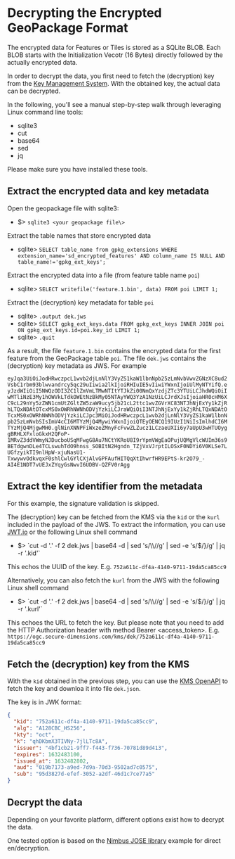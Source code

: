 # Decrypting the Encrypted GeoPackage Format
The encrypted data for Features or Tiles is stored as a SQLite BLOB. Each BLOB starts with the Initialization Vecotr (16 Bytes) directly followed by the actually encrypted data.

In order to decrypt the data, you first need to fetch the (decryption) key from the [Key Management System](htts://ogc.secure-dimensions.com/kms). With the obtained key, the actual data can be decrypted.

In the following, you'll see a manual step-by-step walk through leveraging Linux command line tools:

* sqlite3
* cut 
* base64 
* sed 
* jq

Please make sure you have installed these tools.


## Extract the encrypted data and key metadata
Open the geopackage file with sqlite3:

* $> `sqlite3 <your geopackage file\>`

Extract the table names that store encrypted data

* sqlite> `SELECT table_name from gpkg_extensions WHERE extension_name='sd_encrypted_features' AND column_name IS NULL AND table_name!='gpkg_ext_keys';`

Extract the encrypted data into a file (from feature table name `poi`)

* sqlite> `SELECT writefile('feature.1.bin', data) FROM poi LIMIT 1;`

Extract the (decryption) key metadata for table `poi`

* sqlite> `.output dek.jws`
* sqlite> `SELECT gpkg_ext_keys.data FROM gpkg_ext_keys INNER JOIN poi ON gpkg_ext_keys.id=poi.key_id LIMIT 1;`
* sqlite> `.quit`

As a result, the file `feature.1.bin` contains the encrypted data for the first feature from the GeoPackage table `poi`. The file `dek.jws` contains the (decryption) key metadata as JWS. For example 

`eyJqa3UiOiJodHRwczpcL1wvb2djLnNlY3VyZS1kaW1lbnNpb25zLmNvbVwvZGNzXC8ud2VsbC1rbm93blwvandrcy5qc29uIiwia2lkIjoiRHIuIE5vIiwiYWxnIjoiUlMyNTYifQ.eyJzdWIiOiI5NWQzODI3ZC1lZmVmLTMwNTItYTJkZi00NmQxYzdjZTc3YTUiLCJhdWQiOiIwMTliNzE3My1hOWVkLTdkOWEtNzBkMy05NTAyYWQ3YzA1NzUiLCJrdXJsIjoiaHR0cHM6XC9cL29nYy5zZWN1cmUtZGltZW5zaW9ucy5jb21cL2ttc1wvZGVrXC83NTJhNjExYy1kZjRhLTQxNDAtOTcxMS0xOWRhNWNhODVjYzkiLCJraWQiOiI3NTJhNjExYy1kZjRhLTQxNDAtOTcxMS0xOWRhNWNhODVjYzkiLCJpc3MiOiJodHRwczpcL1wvb2djLnNlY3VyZS1kaW1lbnNpb25zLmNvbSIsImV4cCI6MTYzMjQ4MywiYWxnIjoiQTEyOENCQ19IUzI1NiIsImlhdCI6MTYzMjQ4MjgwMH0.glNinXNNPFiWxzeZMnyFcFvwZLZucz1LCzaeUXIi6y7aUpU3wHTUOyggBRHLXFxloGkxH2QFoP-1MRvZ3ddVWmyNJDucboUSqMFwgG8Au7NCtYKRoU8I9rYpmVWgEaOPujUQMgVlcWUIm36s9BETdgwnDLe4TCLswuhTdO9hnss_SOBItN2Hgndn_TZjVxVJrptILOSxF0NDYi6V0KLSe7LUGfzyikTI9nlHpW-xjuNasU1-TxwywvOdkvqxF0shlCwlGYlCXjAlvGPFAufHITQqXtIhwrfHR9EPtS-kr2O79_-AI4E1NDT7vUEJxZYqyGsNwvI6UDBV-QZFV0rAgg`

## Extract the key identifier from the metadata
For this example, the signature validation is skipped.

The (decryption) key can be fetched from the KMS via the `kid` or the `kurl` included in the payload of the JWS. To extract the information, you can use [JWT.io](https://jwt.io) or the following Linux shell command

* $> `cut -d '.' -f 2 dek.jws | base64 -d | sed 's/\\//g' | sed -e 's/$/}/g' | jq -r '.kid'`

This echos the UUID of the key. E.g. `752a611c-df4a-4140-9711-19da5ca85cc9`

Alternatively, you can also fetch the `kurl` from the JWS with the following Linux shell command

* $> `cut -d '.' -f 2 dek.jws | base64 -d | sed 's/\\//g' | sed -e 's/$/}/g' | jq -r '.kurl'`

This echoes the URL to fetch the key. But please note that you need to add the HTTP Authorization header with method Bearer <access_token\>. E.g. `https://ogc.secure-dimensions.com/kms/dek/752a611c-df4a-4140-9711-19da5ca85cc9`

## Fetch the (decryption) key from the KMS
With the `kid` obtained in the previous step, you can use the [KMS OpenAPI](https://ogc.secure-dimensions.com/kms/developers#/DEK/getKeyById) to fetch the key and downloa it into file `dek.json`.

The key is in JWK format:

```json
{
  "kid": "752a611c-df4a-4140-9711-19da5ca85cc9",
  "alg": "A128CBC_HS256",
  "kty": "oct",
  "k": "qhDKbmX3TIVNy-7jlLTc8A",
  "issuer": "4bf1cb21-9ff7-f443-f736-70781d89d413",
  "expires": 1632483100,
  "issued_at": 1632482802,
  "aud": "019b7173-a9ed-7d9a-70d3-9502ad7c0575",
  "sub": "95d3827d-efef-3052-a2df-46d1c7ce77a5"
}
```

## Decrypt the data
Depending on your favorite platform, different options exist how to decrypt the data. 

One tested option is based on the [Nimbus JOSE library](https://connect2id.com/products/nimbus-jose-jwt/examples/jwe-with-shared-key) example for direct en/decryption.

